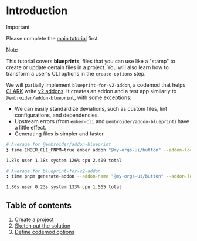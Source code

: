 # Introduction

> [!IMPORTANT]
> Please complete the [main tutorial](../ember-codemod-rename-test-modules/00-introduction.md) first.

> [!NOTE]
> This tutorial covers **blueprints**, files that you can use like a "stamp" to create or update certain files in a project. You will also learn how to transform a user's CLI options in the `create-options` step.

We will partially implement `blueprint-for-v2-addon`, a codemod that helps [CLARK](https://www.clark.io/) write [v2 addons](https://rfcs.emberjs.com/id/0507-embroider-v2-package-format/). It creates an addon and a test app similarly to [`@embroider/addon-blueprint`](https://github.com/embroider-build/addon-blueprint), with some exceptions:

- We can easily standardize deviations, such as custom files, lint configurations, and dependencies.
- Upstream errors (from `ember-cli` and `@embroider/addon-blueprint`) have a little effect. 
- Generating files is simpler and faster.

```sh
# Average for @embroider/addon-blueprint
❯ time EMBER_CLI_PNPM=true ember addon "@my-orgs-ui/button" --addon-location "ui/button" --blueprint "@embroider/addon-blueprint" --pnpm --skip-npm --typescript

1.87s user 1.18s system 126% cpu 2.409 total
```

```sh
# Average for blueprint-for-v2-addon
❯ time pnpm generate-addon --addon-name "@my-orgs-ui/button" --addon-location "ui/button"

1.86s user 0.23s system 133% cpu 1.565 total
```


## Table of contents

1. [Create a project](./01-create-a-project.md)
1. [Sketch out the solution](./02-sketch-out-the-solution.md)
1. [Define codemod options](./03-define-codemod-options.md)
